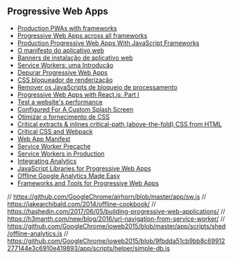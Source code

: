 ## Progressive Web Apps

- [Production PWAs with frameworks](https://www.youtube.com/watch?v=e8XejNt5SZo)
- [Progressive Web Apps across all frameworks](https://www.youtube.com/watch?v=srdKq0DckXQ)
- [Production Progressive Web Apps With JavaScript Frameworks](https://www.youtube.com/watch?v=aCMbSyngXB4)
- [O manifesto do aplicativo web](https://developers.google.com/web/fundamentals/engage-and-retain/web-app-manifest/)
- [Banners de instalação de aplicativo web](https://developers.google.com/web/fundamentals/engage-and-retain/app-install-banners/)
- [Service Workers: uma Introdução](https://developers.google.com/web/fundamentals/getting-started/primers/service-workers)
- [Depurar Progressive Web Apps](https://developers.google.com/web/tools/chrome-devtools/progressive-web-apps)
- [CSS bloqueador de renderização](https://developers.google.com/web/fundamentals/performance/critical-rendering-path/render-blocking-css?hl=pt-br)
- [Remover os JavaScripts de bloqueio de processamento](https://developers.google.com/speed/docs/insights/BlockingJS)
- [Progressive Web Apps with React.js: Part I](https://medium.com/@addyosmani/progressive-web-apps-with-react-js-part-i-introduction-50679aef2b12)
- [Test a website's performance](https://www.webpagetest.org/)
- [Configured For A Custom Splash Screen](https://developers.google.com/web/tools/lighthouse/audits/custom-splash-screen)
- [Otimizar o fornecimento de CSS](https://developers.google.com/speed/docs/insights/OptimizeCSSDelivery)
- [Critical extracts & inlines critical-path (above-the-fold) CSS from HTML](https://github.com/addyosmani/critical#options)
- [Critical CSS and Webpack](https://vuejsdevelopers.com/2017/07/24/critical-css-webpack/)
- [Web App Manifest](https://developer.mozilla.org/pt-BR/docs/Web/Manifest)
- [Service Worker Precache](https://github.com/GoogleChrome/sw-precache)
- [Service Workers in Production](https://developers.google.com/web/showcase/2015/service-workers-iowa)
- [Integrating Analytics](https://developers.google.com/web/ilt/pwa/integrating-analytics)
- [JavaScript Libraries for Progressive Web Apps](https://workboxjs.org/)
- [Offline Google Analytics Made Easy](https://developers.google.com/web/updates/2016/07/offline-google-analytics)
- [Frameworks and Tools for Progressive Web Apps](https://www.youtube.com/watch?v=zuGE3eFQD9I)


// https://github.com/GoogleChrome/airhorn/blob/master/app/sw.js
// https://jakearchibald.com/2014/offline-cookbook/
// https://hashedin.com/2017/06/05/building-progressive-web-applications/
// https://h3manth.com/new/blog/2016/url-navigation-from-service-worker/
// https://github.com/GoogleChrome/ioweb2015/blob/master/app/scripts/shed/offline-analytics.js
// https://github.com/GoogleChrome/ioweb2015/blob/9fbdda51cb9bb8c69912277144e3c6910e419893/app/scripts/helper/simple-db.js